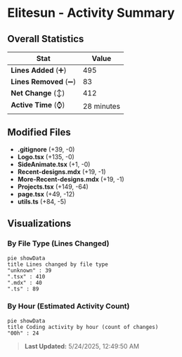 # Elitesun - Activity Summary 

## Overall Statistics

| Stat                   | Value                                                             |
| ---------------------- | ----------------------------------------------------------------- |
| **Lines Added** (➕)   | 495                                          |
| **Lines Removed** (➖) | 83                                        |
| **Net Change** (↕)    | 412                |
| **Active Time** (⌚)   | 28 minutes |


## Modified Files
- **.gitignore** (+39, -0)
- **Logo.tsx** (+135, -0)
- **SideAnimate.tsx** (+1, -0)
- **Recent-designs.mdx** (+19, -1)
- **More-Recent-designs.mdx** (+19, -1)
- **Projects.tsx** (+149, -64)
- **page.tsx** (+49, -12)
- **utils.ts** (+84, -5)

## Visualizations

### By File Type (Lines Changed)

```mermaid
pie showData
title Lines changed by file type
"unknown" : 39
".tsx" : 410
".mdx" : 40
".ts" : 89
```

### By Hour (Estimated Activity Count)

```mermaid
pie showData
title Coding activity by hour (count of changes)
"00h" : 24
```


> **Last Updated:** 5/24/2025, 12:49:50 AM